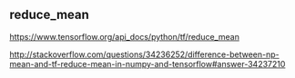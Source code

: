 ## reduce_mean
https://www.tensorflow.org/api_docs/python/tf/reduce_mean

http://stackoverflow.com/questions/34236252/difference-between-np-mean-and-tf-reduce-mean-in-numpy-and-tensorflow#answer-34237210

